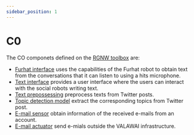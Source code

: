 ```yaml
---
sidebar_position: 1
---
```


# C0

The CO componets defined on the [RGNW toolbox](/docs/toolbox/) are:

 * [Furhat interface](/docs/components/C0/furhat_interface) uses the capabilities
 of the Furhat robot to obtain text from the conversations that it can listen to using
 a hits microphone.
 * [Text interface](/docs/components/C0/text_interface) provides a user interface
 where the users can interact with the social robots writing text.
 * [Text prepossessing](/docs/components/C0/text_prepossessing) preprocess texts from Twitter posts.
 * [Topic detection model](/docs/components/C0/topic_detection_model) extract
 the corresponding topics from Twitter post.
 * [E-mail sensor](/docs/components/C0/email_sensor) obtain information of the received e-mails from an account.
  * [E-mail actuator](/docs/components/C0/email_actuator) send e-mials outside the VALAWAI infrastructure.